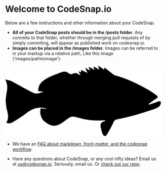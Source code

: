 # Welcome to CodeSnap.io

Below are a few instructions and other information about your CodeSnap.

* **All of your CodeSnap posts should be in the /posts folder.** Any commits to that folder, whether through merging pull requests of by simply commiting, will appear as published work on codesnap.io.
* **Images can be placed in the /images folder.** Images can be referred to in your markup via a relative path, Like this image ('images/pathtoimage'):

![Sample photo](images/snapper.jpg)

* We have an [FAQ about markdown, front-matter, and the codesnap workflow](http://www.codesnap.io/#/faq).

* Have any questions about CodeSnap, or any cool nifty ideas? Email us at us@codesnap.io. Seriously, email us. Or [check out our repo](https://github.com/codesnap-io/codesnap).
